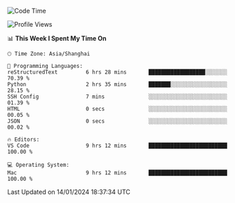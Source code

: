 <!--START_SECTION:waka-->
![Code Time](http://img.shields.io/badge/Code%20Time-313%20hrs%2048%20mins-blue)

![Profile Views](http://img.shields.io/badge/Profile%20Views-22-blue)

📊 **This Week I Spent My Time On** 

```text
🕑︎ Time Zone: Asia/Shanghai

💬 Programming Languages: 
reStructuredText         6 hrs 28 mins       ██████████████████░░░░░░░   70.39 % 
Python                   2 hrs 35 mins       ███████░░░░░░░░░░░░░░░░░░   28.15 % 
SSH Config               7 mins              ░░░░░░░░░░░░░░░░░░░░░░░░░   01.39 % 
HTML                     0 secs              ░░░░░░░░░░░░░░░░░░░░░░░░░   00.05 % 
JSON                     0 secs              ░░░░░░░░░░░░░░░░░░░░░░░░░   00.02 % 

🔥 Editors: 
VS Code                  9 hrs 12 mins       █████████████████████████   100.00 % 

💻 Operating System: 
Mac                      9 hrs 12 mins       █████████████████████████   100.00 % 
```


 Last Updated on 14/01/2024 18:37:34 UTC
<!--END_SECTION:waka-->